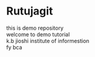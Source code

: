 # Rutujagit
this is demo repository<br>
welcome to demo tutorial<br>
k.b jioshi institute of informestion<br>
fy bca
